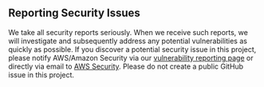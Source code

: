 Reporting Security Issues
----------------------------------------------------------------------------------------------------------
We take all security reports seriously. When we receive such reports, we will investigate and 
subsequently address any potential vulnerabilities as quickly as possible. If you discover a potential 
security issue in this project, please notify AWS/Amazon Security via our [vulnerability reporting page](http://aws.amazon.com/security/vulnerability-reporting/) or 
directly via email to [AWS Security](mailto:aws-security@amazon.com). Please do not create a public GitHub issue in this project.
